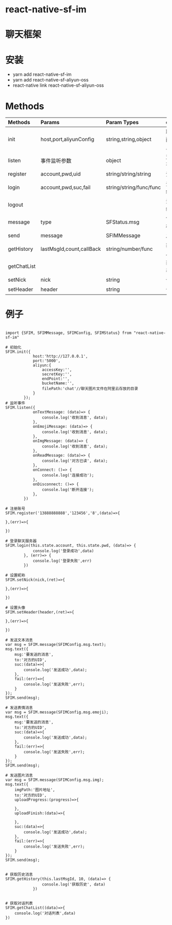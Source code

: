# react-native-sf-im


# 聊天框架



# 安装
* yarn add react-native-sf-im
* yarn add react-native-sf-aliyun-oss
* react-native link react-native-sf-aliyun-oss


# Methods
|  Methods  |  Params  |  Param Types  |   description  |  Example  |
|:-----|:-----|:-----|:-----|:-----|
|init|host,port,aliyunConfig|string,string,object|聊天服务器配置以及阿里云配置|参考例子|
|listen|事件监听参数|object|监听聊天所有出发事件|参考例子|
|register|account,pwd,uid|string/string/string|注册用户|参考例子|
|login|account,pwd,suc,fail|string/string/func/func|登录聊天系统|参考例子|
|logout|||登出聊天系统|参考例子|
|message|type|SFStatus.msg|创建消息结构体|参考例子|
|send|message|SFIMMessage|发送消息|参考例子|
|getHistory|lastMsgId,count,callBack|string/number/func|获取历史消息|参考例子|
|getChatList|||获取对话列表|参考例子|
|setNick|nick|string|设置昵称|参考例子|
|setHeader|header|string|设置头像|参考例子|



# 例子
```

import {SFIM, SFIMMessage, SFIMConfig, SFIMStatus} from "react-native-sf-im"

# 初始化
SFIM.init({
            host:'http://127.0.0.1',
            port:'5000',
            aliyun:{
                accessKey:'',
                secretKey:'',
                endPoint:'',
                bucketName:'',
                filePath:'chat'//聊天图片文件在阿里云存放的目录
            }
        });
# 监听事件
SFIM.listen({
            onTextMessage: (data)=> {
                console.log('收到消息', data);
            },
            onEmojiMessage: (data)=> {
                console.log('收到消息', data);
            },
            onImgMessage: (data)=> {
                console.log('收到消息', data);
            },
            onReadMessage: (data)=> {
                console.log('对方已读', data);
            },
            onConnect: ()=> {
                console.log('连接成功');
            },
            onDisconnect: ()=> {
                console.log('断开连接');
            },
        })

# 注册账号
SFIM.register('13888888888','123456','8',(data)=>{

},(err)=>{

})

# 登录聊天服务器
SFIM.login(this.state.account, this.state.pwd, (data)=> {
            console.log('登录成功',data)
        }, (err)=> {
            console.log('登录失败',err)
        })

# 设置昵称
SFIM.setNick(nick,(ret)=>{

},(err)=>{

})

# 设置头像
SFIM.setHeader(header,(ret)=>{

},(err)=>{

})

# 发送文本消息
var msg = SFIM.message(SFIMConfig.msg.text);
msg.text({
    msg:'要发送的消息',
    to:'对方的UID',
    suc:(data)=>{
        console.log('发送成功',data);
    },
    fail:(err)=>{
        console.log('发送失败',err);
    }
});
SFIM.send(msg);

# 发送表情消息
var msg = SFIM.message(SFIMConfig.msg.emoji);
msg.text({
    msg:'要发送的消息',
    to:'对方的UID',
    suc:(data)=>{
        console.log('发送成功',data);
    },
    fail:(err)=>{
        console.log('发送失败',err);
    }
});
SFIM.send(msg);

# 发送图片消息
var msg = SFIM.message(SFIMConfig.msg.img);
msg.text({
    imgPath:'图片地址',
    to:'对方的UID',
    uploadProgress:(progress)=>{

    },
    uploadFinish:(data)=>{

    },
    suc:(data)=>{
        console.log('发送成功',data);
    },
    fail:(err)=>{
        console.log('发送失败',err);
    }
});
SFIM.send(msg);


# 获取历史消息
SFIM.getHistory(this.lastMsgId, 10, (data)=> {
                console.log('获取历史', data)
            })


# 获取对话列表
SFIM.getChatList((data)=>{
    console.log('对话列表',data)
})
```

